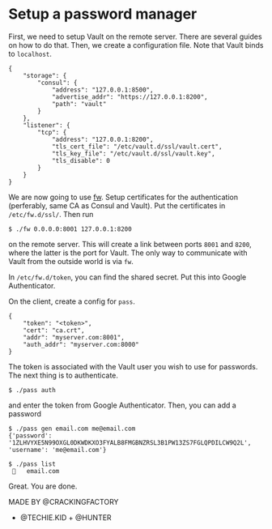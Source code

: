 # Setup a password manager


First, we need to setup Vault on the remote server. There are several guides on how to do that. Then, we create a configuration file. Note that Vault binds to `localhost`.


```
{
    "storage": {
        "consul": {
            "address": "127.0.0.1:8500",
            "advertise_addr": "https://127.0.0.1:8200",
            "path": "vault"
        }
    },
    "listener": {
        "tcp": {
            "address": "127.0.0.1:8200",
            "tls_cert_file": "/etc/vault.d/ssl/vault.cert",
            "tls_key_file": "/etc/vault.d/ssl/vault.key",
            "tls_disable": 0
        }
    }
}
```


We are now going to use [fw](https://github.com/grocid/fw). Setup certificates for the authentication (perferably, same CA as Consul and Vault). Put the certificates in `/etc/fw.d/ssl/`. Then run

```
$ ./fw 0.0.0.0:8001 127.0.0.1:8200
```

on the remote server. This will create a link between ports `8001` and `8200`, where the latter is the port for Vault. The only way to communicate with Vault from the outside world is via `fw`.

In `/etc/fw.d/token`, you can find the shared secret. Put this into Google Authenticator.

On the client, create a config for `pass`.

```
{
    "token": "<token>",
    "cert": "ca.crt",
    "addr": "myserver.com:8001",
    "auth_addr": "myserver.com:8000"
}
```

The token is associated with the Vault user you wish to use for passwords. The next thing is to authenticate.

```
$ ./pass auth
```

and enter the token from Google Authenticator. Then, you can add a password

```
$ ./pass gen email.com me@email.com
{'password': '1ZLHVYXE5N99OXGL0DKWDKXO3FYALB8FMGBNZRSL3B1PW13ZS7FGLQPDILCW9Q2L', 'username': 'me@email.com'}

$ ./pass list
 🔑   email.com
```

Great. You are done.

MADE BY @CRACKINGFACTORY
   - @TECHIE.KID + @HUNTER